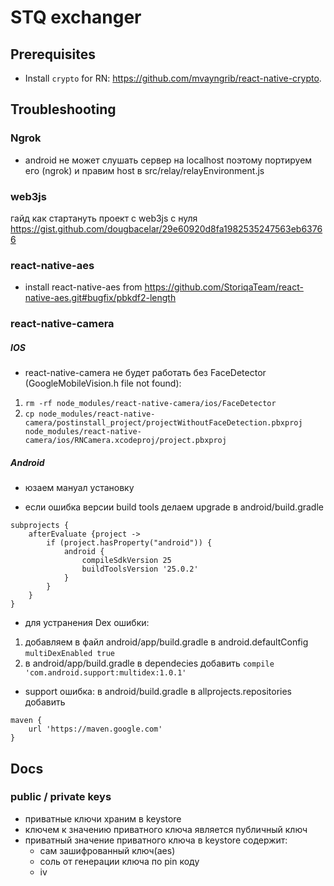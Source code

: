 # STQ exchanger

## Prerequisites
* Install `crypto` for RN: https://github.com/mvayngrib/react-native-crypto.

## Troubleshooting

### Ngrok
* android не может слушать сервер на localhost поэтому портируем его (ngrok) и правим host в src/relay/relayEnvironment.js

### web3js
гайд как стартануть проект с web3js с нуля https://gist.github.com/dougbacelar/29e60920d8fa1982535247563eb63766

### react-native-aes
* install react-native-aes from https://github.com/StoriqaTeam/react-native-aes.git#bugfix/pbkdf2-length

### react-native-camera
##### IOS
* react-native-camera не будет работать без FaceDetector (GoogleMobileVision.h file not found):
1. `rm -rf node_modules/react-native-camera/ios/FaceDetector`
2. `cp node_modules/react-native-camera/postinstall_project/projectWithoutFaceDetection.pbxproj node_modules/react-native-camera/ios/RNCamera.xcodeproj/project.pbxproj`

##### Android

* юзаем мануал установку

* если ошибка версии build tools делаем upgrade в android/build.gradle
```
subprojects {
    afterEvaluate {project ->
        if (project.hasProperty("android")) {
            android {
                compileSdkVersion 25
                buildToolsVersion '25.0.2'
            }
        }
    }
}
```

* для устранения Dex ошибки:
1. добавляем в файл android/app/build.gradle в android.defaultConfig `multiDexEnabled true`
2. в android/app/build.gradle в dependecies добавить `compile 'com.android.support:multidex:1.0.1'`

* support ошибка: в android/build.gradle в allprojects.repositories добавить
```
maven { 
    url 'https://maven.google.com' 
}
```


## Docs

### public / private keys
* приватные ключи храним в keystore
* ключем к значению приватного ключа является публичный ключ
* приватный значение приватного ключа в keystore содержит:
    * сам зашифрованный ключ(aes)
    * соль от генерации ключа по pin коду
    * iv